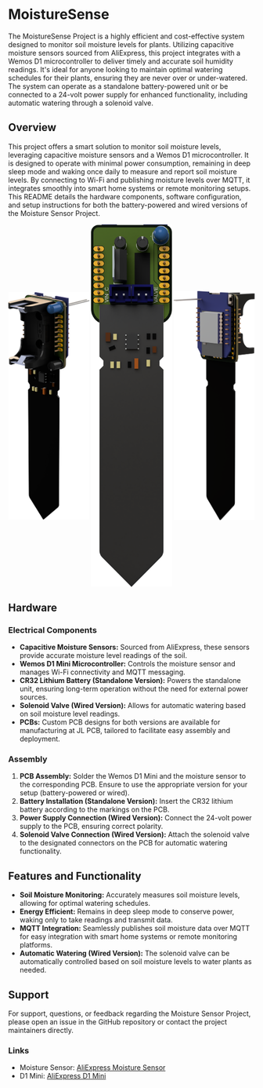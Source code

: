 # MoistureSense

The MoistureSense Project is a highly efficient and cost-effective system designed to monitor soil moisture levels for plants. Utilizing capacitive moisture sensors sourced from AliExpress, this project integrates with a Wemos D1 microcontroller to deliver timely and accurate soil humidity readings. It's ideal for anyone looking to maintain optimal watering schedules for their plants, ensuring they are never over or under-watered. The system can operate as a standalone battery-powered unit or be connected to a 24-volt power supply for enhanced functionality, including automatic watering through a solenoid valve.

## Overview

This project offers a smart solution to monitor soil moisture levels, leveraging capacitive moisture sensors and a Wemos D1 microcontroller. It is designed to operate with minimal power consumption, remaining in deep sleep mode and waking once daily to measure and report soil moisture levels. By connecting to Wi-Fi and publishing moisture levels over MQTT, it integrates smoothly into smart home systems or remote monitoring setups. This README details the hardware components, software configuration, and setup instructions for both the battery-powered and wired versions of the Moisture Sensor Project.

<div style="display:flex; justify-content:space-between; align-items:center;">
  <img src="https://github.com/Infraviored/MoistureSense/blob/main/models/renders/battery.png?raw=true" alt="Battery Edition" style="width: 33%; height: auto;">
  <img src="https://github.com/Infraviored/MoistureSense/blob/main/models/renders/valve.png?raw=true" alt="Valve Edition" style="width: 33%; height: auto;">
  <img src="https://github.com/Infraviored/MoistureSense/blob/main/models/renders/rear.png?raw=true" alt="Rear View" style="width: 33%; height: auto;">
</div>


## Hardware

### Electrical Components
- **Capacitive Moisture Sensors:** Sourced from AliExpress, these sensors provide accurate moisture level readings of the soil.
- **Wemos D1 Mini Microcontroller:** Controls the moisture sensor and manages Wi-Fi connectivity and MQTT messaging.
- **CR32 Lithium Battery (Standalone Version):** Powers the standalone unit, ensuring long-term operation without the need for external power sources.
- **Solenoid Valve (Wired Version):** Allows for automatic watering based on soil moisture level readings.
- **PCBs:** Custom PCB designs for both versions are available for manufacturing at JL PCB, tailored to facilitate easy assembly and deployment.

### Assembly
1. **PCB Assembly:** Solder the Wemos D1 Mini and the moisture sensor to the corresponding PCB. Ensure to use the appropriate version for your setup (battery-powered or wired).
2. **Battery Installation (Standalone Version):** Insert the CR32 lithium battery according to the markings on the PCB.
3. **Power Supply Connection (Wired Version):** Connect the 24-volt power supply to the PCB, ensuring correct polarity.
4. **Solenoid Valve Connection (Wired Version):** Attach the solenoid valve to the designated connectors on the PCB for automatic watering functionality.

## Features and Functionality

- **Soil Moisture Monitoring:** Accurately measures soil moisture levels, allowing for optimal watering schedules.
- **Energy Efficient:** Remains in deep sleep mode to conserve power, waking only to take readings and transmit data.
- **MQTT Integration:** Seamlessly publishes soil moisture data over MQTT for easy integration with smart home systems or remote monitoring platforms.
- **Automatic Watering (Wired Version):** The solenoid valve can be automatically controlled based on soil moisture levels to water plants as needed.

## Support

For support, questions, or feedback regarding the Moisture Sensor Project, please open an issue in the GitHub repository or contact the project maintainers directly.

### Links

- Moisture Sensor: [AliExpress Moisture Sensor](https://de.aliexpress.com/item/1005005962452779.html?spm=a2g0o.productlist.main.3.6c92lf4glf4g4m)
- D1 Mini: [AliExpress D1 Mini](https://de.aliexpress.com/item/32965631778.html?spm=a2g0o.productlist.main.3.7b892bb6kXaTYH)
